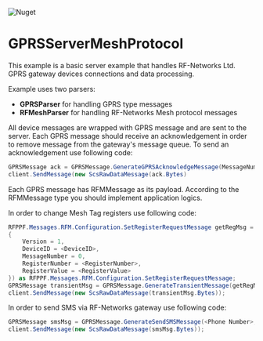 ![Nuget](https://img.shields.io/nuget/v/RFPPF?style=flat-square)


# GPRSServerMeshProtocol
This example is a basic server example that handles RF-Networks Ltd. GPRS gateway devices connections and data processing.

Example uses two parsers:
- **GPRSParser** for handling GPRS type messages
- **RFMeshParser** for handling RF-Networks Mesh protocol messages

All device messages are wrapped with GPRS message and are sent to the server. Each GPRS message should receive an acknowledgement in order to remove message from the gateway's message queue.
To send an acknowledgement use following code:
```csharp
GPRSMessage ack = GPRSMessage.GenerateGPRSAcknowledgeMessage(MessageNumber);
client.SendMessage(new ScsRawDataMessage(ack.Bytes)
```

Each GPRS message has RFMMessage as its payload. According to the RFMMessage type you should implement application logics.

In order to change Mesh Tag registers use following code:

```csharp
RFPPF.Messages.RFM.Configuration.SetRegisterRequestMessage getRegMsg = RFPPF.Messages.MessageFactory.CreateMessage(typeof(RFPPF.Messages.RFM.Configuration.SetRegisterRequestMessage), new RFPPF.Messages.RFM.Configuration.SetRegisterRequestMessageBuilder() 
{
    Version = 1,
    DeviceID = <DeviceID>,
    MessageNumber = 0,
    RegisterNumber = <RegisterNumber>,
    RegisterValue = <RegisterValue>
}) as RFPPF.Messages.RFM.Configuration.SetRegisterRequestMessage;
GPRSMessage transientMsg = GPRSMessage.GenerateTransientMessage(getRegMsg.Bytes);
client.SendMessage(new ScsRawDataMessage(transientMsg.Bytes));
```

In order to send SMS via RF-Networks gateway use following code:
```csharp
GPRSMessage smsMsg = GPRSMessage.GenerateSendSMSMessage(<Phone Number>, <Message>);
client.SendMessage(new ScsRawDataMessage(smsMsg.Bytes));
```
